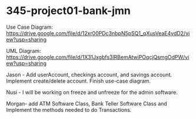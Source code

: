 # 345-project01-bank-jmn

Use Case Diagram: https://drive.google.com/file/d/12xr00PDc3nbpN5pSQ1_qXusVeaE4vdD2/view?usp=sharing

UML Diagram: https://drive.google.com/file/d/1X31Jxgbfs3lRBemAtwiPOqcjQsmgOdPW/view?usp=sharing

Jason - Add userAccount, checkings account, and savings account. Implement create/delete account. Finish use-case diagram.

Nusi - I will be working on freeze and unfreeze for the admin software. 

Morgan- add ATM Software Class, Bank Teller Software Class and Implement the methods needed to do Transactions. 

